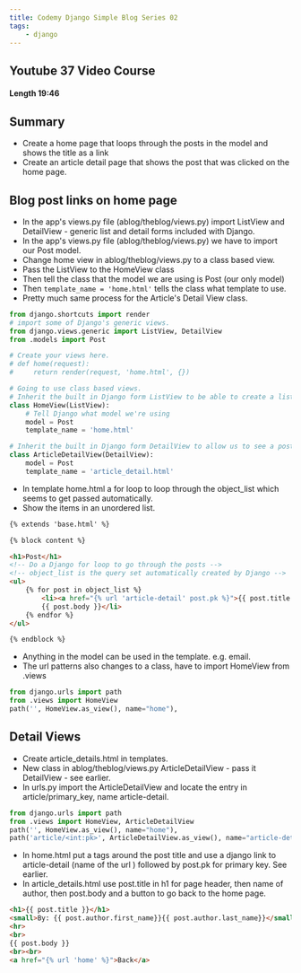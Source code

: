 ```yaml
---
title: Codemy Django Simple Blog Series 02
tags:
    - django
---
```


## Youtube 37 Video Course

#### Length 19:46

## Summary

- Create a home page that loops through the posts in the model and shows the title as a link
- Create an article detail page that shows the post that was clicked on the home page.

## Blog post links on home page

- In the app's views.py file (ablog/theblog/views.py) import ListView and DetailView - generic list and detail forms included with Django.
- In the app's views.py file (ablog/theblog/views.py) we have to import our  Post model.
- Change home view in ablog/theblog/views.py to a class based view.
- Pass the ListView to the HomeView class
- Then tell the class that the model we are using is Post (our only model)
- Then `template_name = 'home.html'` tells the class what template to use.
- Pretty much same process for the Article's Detail View class.
``` python
from django.shortcuts import render
# import some of Django's generic views. 
from django.views.generic import ListView, DetailView
from .models import Post

# Create your views here.
# def home(request):
#     return render(request, 'home.html', {})

# Going to use class based views.
# Inherit the built in Django form ListView to be able to create a list of posts
class HomeView(ListView):
    # Tell Django what model we're using
    model = Post
    template_name = 'home.html'

# Inherit the built in Django form DetailView to allow us to see a post's detail
class ArticleDetailView(DetailView):
    model = Post
    template_name = 'article_detail.html'


```
- In template home.html a for loop to loop through the object_list which seems to get passed automatically.
- Show the items in an unordered list.
``` html
{% extends 'base.html' %}

{% block content %}

<h1>Post</h1>
<!-- Do a Django for loop to go through the posts -->
<!-- object_list is the query set automatically created by Django -->
<ul>
    {% for post in object_list %}
        <li><a href="{% url 'article-detail' post.pk %}">{{ post.title }}</a> - {{ post.author.first_name }} {{ post.author.last_name }} <br>
        {{ post.body }}</li>
    {% endfor %}
</ul>

{% endblock %}
```
- Anything in the model can be used in the template. e.g. email.
- The url patterns also changes to a class, have to import HomeView from .views
``` python
from django.urls import path
from .views import HomeView
path('', HomeView.as_view(), name="home"),
```

## Detail Views

- Create article_details.html in templates.
- New class in ablog/theblog/views.py ArticleDetailView - pass it DetailView - see earlier.
- In urls.py import the ArticleDetailView and locate the entry in article/primary_key, name article-detail. 
``` python
from django.urls import path
from .views import HomeView, ArticleDetailView
path('', HomeView.as_view(), name="home"),
path('article/<int:pk>', ArticleDetailView.as_view(), name="article-detail")
```
- In home.html put a tags around the post title and use a django link to article-detail (name of the url ) followed by post.pk for primary key. See earlier.
- In article_details.html use post.title in h1 for page header, then name of author, then post.body and a button to go back to the home page.
``` html
<h1>{{ post.title }}</h1>
<small>By: {{ post.author.first_name}}{{ post.author.last_name}}</small><br>
<hr>
<br>
{{ post.body }}
<br><br>
<a href="{% url 'home' %}">Back</a>
```
